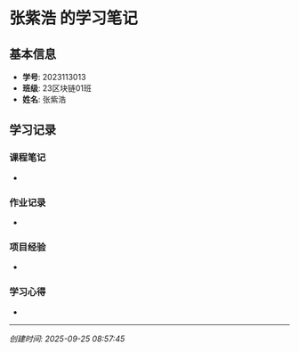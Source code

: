 # 张紫浩 的学习笔记

## 基本信息
- **学号**: 2023113013
- **班级**: 23区块链01班
- **姓名**: 张紫浩

## 学习记录

### 课程笔记
- 

### 作业记录
- 

### 项目经验
- 

### 学习心得
- 

---
*创建时间: 2025-09-25 08:57:45*
